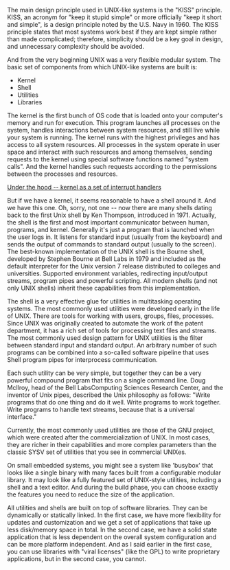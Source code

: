 The main design principle used in UNIX-like systems is the "KISS" principle. KISS, an acronym for "keep it stupid simple" or more officially "keep it short and simple", is a design principle noted by the U.S. Navy in 1960. The KISS principle states that most systems work best if they are kept simple rather than made complicated; therefore, simplicity should be a key goal in design, and unnecessary complexity should be avoided.

And from the very beginning UNIX was a very flexible modular system. The basic set of components from which UNIX-like systems are built is:
* Kernel
* Shell
* Utilities
* Libraries

The kernel is the first bunch of OS code that is loaded onto your computer's memory and run for execution. This program launches all processes on the system, handles interactions between system resources, and still live while your system is running. The kernel runs with the highest privileges and has access to all system resources. All processes in the system operate in user space and interact with such resources and among themselves, sending requests to the kernel using special software functions named "system calls". And the kernel handles such requests according to the permissions between the processes and resources.

[Under the hood -- kernel as a set of interrupt handlers](under_the_hood/01_interrupts.md)

But if we have a kernel, it seems reasonable to have a shell around it. And we have this one. Oh, sorry, not one -- now there are many shells dating back to the first Unix shell by Ken Thompson, introduced in 1971. Actually, the shell is the first and most important communicator between human, programs, and kernel. Generally it's just a program that is launched when the user logs in. It listens for standard input (usually from the keyboard) and sends the output of commands to standard output (usually to the screen).
The best-known implementation of the UNIX shell is the Bourne shell, developed by Stephen Bourne at Bell Labs in 1979 and included as the default interpreter for the Unix version 7 release distributed to colleges and universities. Supported environment variables, redirecting input/output streams, program pipes and powerful scripting. All modern shells (and not only UNIX shells) inherit these capabilities from this implementation.

The shell is a very effective glue for utilities in multitasking operating systems. The most commonly used utilities were developed early in the life of UNIX. There are tools for working with users, groups, files, processes. Since UNIX was originally created to automate the work of the patent department, it has a rich set of tools for processing text files and streams. The most commonly used design pattern for UNIX utilities is the filter between standard input and standard output. An arbitrary number of such programs can be combined into a so-called software pipeline that uses Shell program pipes for interprocess communication.

Each such utility can be very simple, but together they can be a very powerful compound program that fits on a single command line. Doug McIlroy, head of the Bell LabsComputing Sciences Research Center, and the inventor of Unix pipes, described the Unix philosophy as follows: "Write programs that do one thing and do it well. Write programs to work together. Write programs to handle text streams, because that is a universal interface."

Currently, the most commonly used utilities are those of the GNU project, which were created after the commercialization of UNIX. In most cases, they are richer in their capabilities and more complex parameters than the classic SYSV set of utilities that you see in commercial UNIXes.

On small embedded systems, you might see a system like 'busybox' that looks like a single binary with many faces built from a configurable modular library. It may look like a fully featured set of UNIX-style utilities, including a shell and a text editor. And during the build phase, you can choose exactly the features you need to reduce the size of the application.

All utilities and shells are built on top of software libraries. They can be dynamically or statically linked. In the first case, we have more flexibility for updates and customization and we get a set of applications that take up less disk/memory space in total. In the second case, we have a solid state application that is less dependent on the overall system configuration and can be more platform independent. And as I said earlier in the first case, you can use libraries with "viral licenses" (like the GPL) to write proprietary applications, but in the second case, you cannot.


